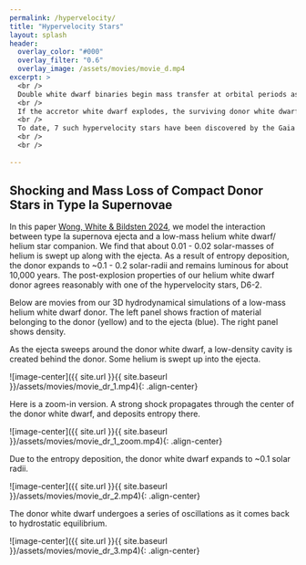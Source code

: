 ```yaml
---
permalink: /hypervelocity/
title: "Hypervelocity Stars"
layout: splash
header:
  overlay_color: "#000"
  overlay_filter: "0.6"
  overlay_image: /assets/movies/movie_d.mp4
excerpt: >
  <br />
  Double white dwarf binaries begin mass transfer at orbital periods as short as a few minutes. <br />
  <br />
  If the accretor white dwarf explodes, the surviving donor white dwarf is flung off at roughly its orbital velocity, 1,000-2,000 km/s, and becomes one of the fastest stars in the Galaxy. <br />
  <br />
  To date, 7 such hypervelocity stars have been discovered by the Gaia mission.  <br />
  <br />
  <br />
  
---
```


## Shocking and Mass Loss of Compact Donor Stars in Type Ia Supernovae

In this paper [Wong, White & Bildsten 2024](https://ui.adsabs.harvard.edu/abs/2024ApJ...973...65W/abstract), we model the interaction between type Ia supernova ejecta and a low-mass helium white dwarf/ helium star companion. We find that about 0.01 - 0.02 solar-masses of helium is swept up along with the ejecta. As a result of entropy deposition, the donor expands to ~0.1 - 0.2 solar-radii and remains luminous for about 10,000 years. The post-explosion properties of our helium white dwarf donor agrees reasonably with one of the hypervelocity stars, D6-2. 

Below are movies from our 3D hydrodynamical simulations of a low-mass helium white dwarf donor. The left panel shows fraction of material belonging to the donor (yellow) and to the ejecta (blue). The right panel shows density. 

As the ejecta sweeps around the donor white dwarf, a low-density cavity is created behind the donor. Some helium is swept up into the ejecta. 

![image-center]({{ site.url }}{{ site.baseurl }}/assets/movies/movie_dr_1.mp4){: .align-center}

Here is a zoom-in version. A strong shock propagates through the center of the donor white dwarf, and deposits entropy there. 

![image-center]({{ site.url }}{{ site.baseurl }}/assets/movies/movie_dr_1_zoom.mp4){: .align-center}

Due to the entropy deposition, the donor white dwarf expands to ~0.1 solar radii. 

![image-center]({{ site.url }}{{ site.baseurl }}/assets/movies/movie_dr_2.mp4){: .align-center}

The donor white dwarf undergoes a series of oscillations as it comes back to hydrostatic equilibrium. 

![image-center]({{ site.url }}{{ site.baseurl }}/assets/movies/movie_dr_3.mp4){: .align-center}








